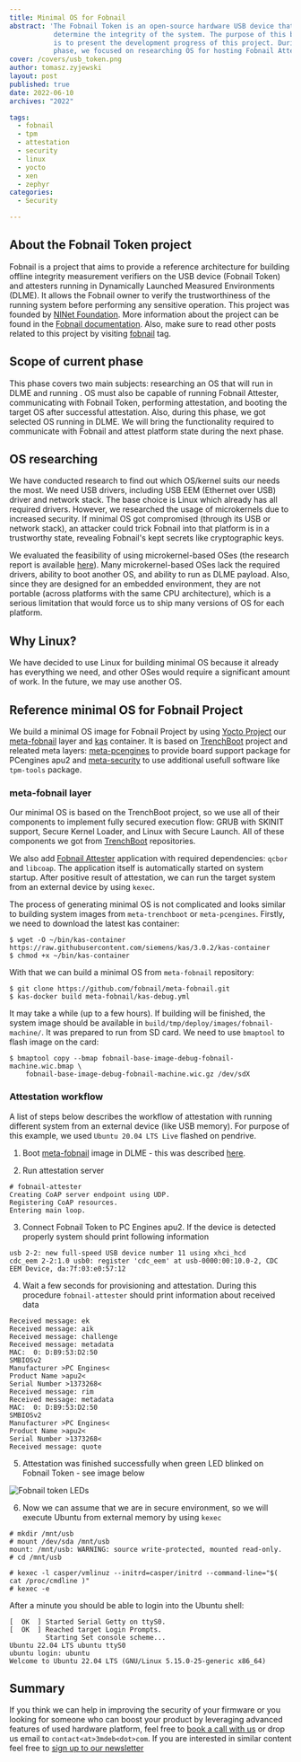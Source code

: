 ```yaml
---
title: Minimal OS for Fobnail
abstract: 'The Fobnail Token is an open-source hardware USB device that helps to
           determine the integrity of the system. The purpose of this blog post
           is to present the development progress of this project. During this
           phase, we focused on researching OS for hosting Fobnail Attester'
cover: /covers/usb_token.png
author: tomasz.zyjewski
layout: post
published: true
date: 2022-06-10
archives: "2022"

tags:
  - fobnail
  - tpm
  - attestation
  - security
  - linux
  - yocto
  - xen
  - zephyr
categories:
  - Security

---
```


## About the Fobnail Token project

Fobnail is a project that aims to provide a reference architecture for building
offline integrity measurement verifiers on the USB device (Fobnail Token) and
attesters running in Dynamically Launched Measured Environments (DLME). It
allows the Fobnail owner to verify the trustworthiness of the running system
before performing any sensitive operation. This project was founded by [NlNet
Foundation](https://nlnet.nl/). More information about the project can be found
in the [Fobnail documentation](https://fobnail.3mdeb.com/). Also, make sure to
read other posts related to this project by visiting
[fobnail](https://blog.3mdeb.com/tags/fobnail/) tag.

## Scope of current phase

This phase covers two main subjects: researching an OS that will run in DLME and running . OS must also be
capable of running Fobnail Attester, communicating with Fobnail Token,
performing attestation, and booting the target OS after successful attestation.
Also, during this phase, we got selected OS running in DLME. We will bring the
functionality required to communicate with Fobnail and attest platform state
during the next phase.

## OS researching

We have conducted research to find out which OS/kernel suits our needs the most.
We need USB drivers, including USB EEM (Ethernet over USB) driver and network
stack. The base choice is Linux which already has all required drivers. However,
we researched the usage of microkernels due to increased security. If minimal OS
got compromised (through its USB or network stack), an attacker could trick
Fobnail into that platform is in a trustworthy state, revealing Fobnail's kept
secrets like cryptographic keys.

We evaluated the feasibility of using microkernel-based OSes (the research
report is available [here](https://fobnail.3mdeb.com/minimal-os-for-fobnail/)).
Many microkernel-based OSes lack the required drivers, ability to boot another
OS, and ability to run as DLME payload. Also, since they are designed for an
embedded environment, they are not portable (across platforms with the same CPU
architecture), which is a serious limitation that would force us to ship many
versions of OS for each platform.

## Why Linux?

We have decided to use Linux for building minimal OS because it already has
everything we need, and other OSes would require a significant amount of work.
In the future, we may use another OS.

## Reference minimal OS for Fobnail Project

We build a minimal OS image for Fobnail Project by using [Yocto
Project](https://www.yoctoproject.org/) our
[meta-fobnail](https://github.com/fobnail/meta-fobnail) layer and
[kas](https://github.com/siemens/kas) container. It is based on
[TrenchBoot](https://trenchboot.org/) project and releated meta layers:
[meta-pcengines](https://github.com/3mdeb/meta-pcengines) to provide board
support package for PCengines apu2 and
[meta-security](https://git.yoctoproject.org/meta-security/) to use additional
usefull software like `tpm-tools` package.

### meta-fobnail layer

Our minimal OS is based on the TrenchBoot project, so we use all of their
components to implement fully secured execution flow: GRUB with SKINIT support,
Secure Kernel Loader, and Linux with Secure Launch. All of these components we
got from [TrenchBoot](https://github.com/TrenchBoot/) repositories.

We also add [Fobnail Attester](https://github.com/fobnail/fobnail-attester)
application with required dependencies: `qcbor` and `libcoap`. The application
itself is automatically started on system startup. After positive result of
attestation, we can run the target system from an external device by using
`kexec`.

The process of generating minimal OS is not complicated and looks similar to
building system images from `meta-trenchboot` or `meta-pcengines`. Firstly, we
need to download the latest kas container:

```
$ wget -O ~/bin/kas-container https://raw.githubusercontent.com/siemens/kas/3.0.2/kas-container
$ chmod +x ~/bin/kas-container
```

With that we can build a minimal OS from `meta-fobnail` repository:

```
$ git clone https://github.com/fobnail/meta-fobnail.git
$ kas-docker build meta-fobnail/kas-debug.yml
```

It may take a while (up to a few hours). If building will be finished, the
system image should be available in `build/tmp/deploy/images/fobnail-machine/`.
It was prepared to run from SD card. We need to use `bmaptool` to flash image on
the card:

```
$ bmaptool copy --bmap fobnail-base-image-debug-fobnail-machine.wic.bmap \
    fobnail-base-image-debug-fobnail-machine.wic.gz /dev/sdX
```

### Attestation workflow

A list of steps below describes the workflow of attestation with running
different system from an external device (like USB memory). For purpose of this
example, we used `Ubuntu 20.04 LTS Live` flashed on pendrive.

1. Boot [meta-fobnail](https://github.com/fobnail/meta-fobnail) image in DLME -
   this was described [here](running-os-in-dlme.md).

2. Run attestation server

```
# fobnail-attester
Creating CoAP server endpoint using UDP.
Registering CoAP resources.
Entering main loop.
```

3. Connect Fobnail Token to PC Engines apu2. If the device is detected properly
   system should print following information

```
usb 2-2: new full-speed USB device number 11 using xhci_hcd
cdc_eem 2-2:1.0 usb0: register 'cdc_eem' at usb-0000:00:10.0-2, CDC EEM Device, da:7f:03:e0:57:12
```

4. Wait a few seconds for provisioning and attestation. During this procedure
   `fobnail-attester` should print information about received data

```
Received message: ek
Received message: aik
Received message: challenge
Received message: metadata
MAC:  0: D:B9:53:D2:50
SMBIOSv2
Manufacturer >PC Engines<
Product Name >apu2<
Serial Number >1373268<
Received message: rim
Received message: metadata
MAC:  0: D:B9:53:D2:50
SMBIOSv2
Manufacturer >PC Engines<
Product Name >apu2<
Serial Number >1373268<
Received message: quote
```

5. Attestation was finished successfully when green LED blinked on Fobnail
   Token - see image below

![Fobnail token LEDs](/img/token-led.png)


6. Now we can assume that we are in secure environment, so we will execute
Ubuntu from external memory by using `kexec`

```
# mkdir /mnt/usb
# mount /dev/sda /mnt/usb
mount: /mnt/usb: WARNING: source write-protected, mounted read-only.
# cd /mnt/usb

# kexec -l casper/vmlinuz --initrd=casper/initrd --command-line="$( cat /proc/cmdline )"
# kexec -e
```

After a minute you should be able to login into the Ubuntu shell:

```
[  OK  ] Started Serial Getty on ttyS0.
[  OK  ] Reached target Login Prompts.
         Starting Set console scheme...
Ubuntu 22.04 LTS ubuntu ttyS0
ubuntu login: ubuntu
Welcome to Ubuntu 22.04 LTS (GNU/Linux 5.15.0-25-generic x86_64)
```

## Summary

If you think we can help in improving the security of your firmware or you
looking for someone who can boost your product by leveraging advanced features
of used hardware platform, feel free to [book a call with us](https://calendly.com/3mdeb/consulting-remote-meeting)
or drop us email to `contact<at>3mdeb<dot>com`. If you are interested in similar
content feel free to [sign up to our newsletter](https://newsletter.3mdeb.com/subscription/PW6XnCeK6)

